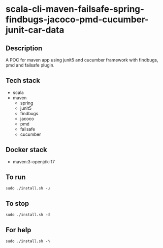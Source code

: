 # scala-cli-maven-failsafe-spring-findbugs-jacoco-pmd-cucumber-junit-car-data

## Description
A POC for maven app using junit5
and cucumber framework
 with findbugs,
pmd and failsafe plugin.

## Tech stack
- scala
- maven
	- spring
  - junit5
  - findbugs
  - jacoco
  - pmd
  - failsafe
  - cucumber

## Docker stack
- maven:3-openjdk-17

## To run
`sudo ./install.sh -u`

## To stop
`sudo ./install.sh -d`

## For help
`sudo ./install.sh -h`
